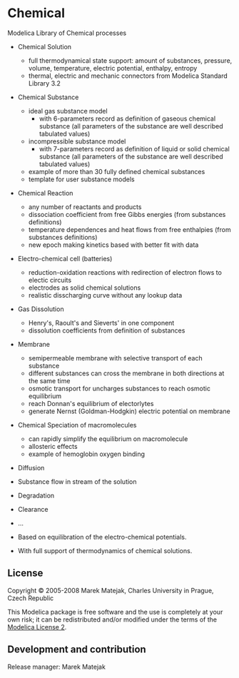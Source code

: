 # Chemical
Modelica Library of Chemical processes

* Chemical Solution 
  * full thermodynamical state support: amount of substances, pressure, volume, temperature, electric potential, enthalpy, entropy
  * thermal, electric and mechanic connectors from Modelica Standard Library 3.2
* Chemical Substance 
  * ideal gas substance model 
    * with 6-parameters record as definition of gaseous chemical substance (all parameters of the substance are well described tabulated values)
  * incompressible substance model 
    * with 7-parameters record as definition of liquid or solid chemical substance (all parameters of the substance are well described tabulated values)
  * example of more than 30 fully defined chemical substances 
  * template for user substance models
* Chemical Reaction
  * any number of reactants and products
  * dissociation coefficient from free Gibbs energies (from substances definitions)
  * temperature dependences and heat flows from free enthalpies (from substances definitions)
  * new epoch making kinetics based with better fit with data
* Electro-chemical cell (batteries)
  * reduction-oxidation reactions with redirection of electron flows to electic circuits
  * electrodes as solid chemical solutions
  * realistic disscharging curve without any lookup data
* Gas Dissolution
  * Henry's, Raoult's and Sieverts' in one component
  * dissolution coefficients from definition of substances
* Membrane
  * semipermeable membrane with selective transport of each substance 
  * different substances can cross the membrane in both directions at the same time
  * osmotic transport for uncharges substances to reach osmotic equilibrium
  * reach Donnan's equilibrium of electorlytes
  * generate Nernst (Goldman-Hodgkin) electric potential on membrane
* Chemical Speciation of macromolecules
  * can rapidly simplify the equilibrium on macromolecule
  * allosteric effects
  * example of hemoglobin oxygen binding
* Diffusion
* Substance flow in stream of the solution
* Degradation
* Clearance
* ...

* Based on equilibration of the electro-chemical potentials. 
* With full support of thermodynamics of chemical solutions.

## License

Copyright © 2005-2008 Marek Matejak, Charles University in Prague, Czech Republic

This Modelica package is free software and the use is completely at your own risk;
it can be redistributed and/or modified under the terms of the [Modelica License 2](https://modelica.org/licenses/ModelicaLicense2).

## Development and contribution
Release manager: Marek Matejak
